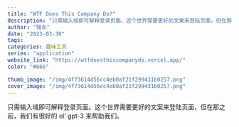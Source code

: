 ```yaml
---
title: "WTF Does This Company Do?"
description: "只需输入域即可解释登录页面。这个世界需要更好的文案来登陆页面，但在那之前，我们有很好的 ol’ gpt-3 来帮助我们。"
author: "瑞东"
date: "2023-03-30"
tags:
categories: 趣味工具
series: "application"
website_link: "https://wtfdoesthiscompanydo.vercel.app/"
color: "#666"

thumb_image: "/img/4f73614d56cc4eb0af21f299431b0257.png"
cover_image: "/img/4f73614d56cc4eb0af21f299431b0257.png"
---
```


只需输入域即可解释登录页面。这个世界需要更好的文案来登陆页面，但在那之前，我们有很好的 ol’ gpt-3 来帮助我们。